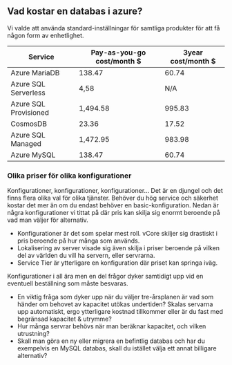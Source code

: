 ## Vad kostar en databas i azure?

Vi valde att använda standard-inställningar för samtliga produkter för att få någon form av enhetlighet.

| Service               | Pay-as-you-go cost/month $ | 3year cost/month $ |
| --------------------- | -------------------------- | ------------------ |
| Azure MariaDB         | 138.47                     | 60.74              |
| Azure SQL Serverless  | 4,58                       | N/A                |
| Azure SQL Provisioned | 1,494.58                   | 995.83             |
| CosmosDB              | 23.36                      | 17.52              |
| Azure SQL Managed     | 1,472.95                   | 983.98             |
| Azure MySQL           | 138.47                     | 60.74              |

### Olika priser för olika konfigurationer

Konfigurationer, konfigurationer, konfigurationer... Det är en djungel och det finns flera olika val för olika tjänster. Behöver du hög service och säkerhet kostar det mer än om du endast behöver en basic-konfiguration. Nedan är några konfigurationer vi tittat på där pris kan skilja sig enormt beroende på vad man väljer för alternativ.

- Konfigurationer är det som spelar mest roll. vCore skiljer sig drastiskt i pris beroende på hur många som används.
- Lokalisering av server visade sig även skilja i priser beroende på vilken del av världen du vill ha servern, eller servrarna. 
- Service Tier är ytterligare en konfiguration där priset kan springa iväg.

Konfigurationer i all ära men en del frågor dyker samtidigt upp vid en eventuell beställning som måste besvaras.

- En viktig fråga som dyker upp när du väljer tre-årsplanen är vad som händer om behovet av kapacitet utökas undertiden? Skalas servarna upp automatiskt, ergo ytterligare kostnad tillkommer eller är du fast med begränsad kapacitet & utrymme?
- Hur många servrar behövs när man beräknar kapacitet, och vilken utrustning?
- Skall man göra en ny eller migrera en befintlig databas och har du exempelvis en MySQL databas, skall du istället välja ett annat billigare alternativ?